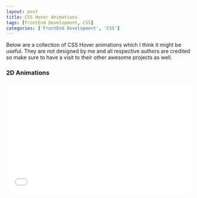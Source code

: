 ```yaml
---
layout: post
title: CSS Hover Animations
tags: [FrontEnd Development, CSS]
categories: ['FrontEnd Development', 'CSS'] 
---
```



Below are a collection of CSS Hover animations which I think it might be useful. They are not designed by me
and all respective authors are credited so make sure to have a visit to their other awesome projects
as well.

### 2D Animations

<iframe width="100%" height="300" src="//jsfiddle.net/mbuda03/xeuuajzp/embedded/result,css,html/dark/" allowfullscreen="allowfullscreen" frameborder="0"></iframe>